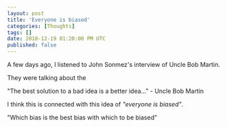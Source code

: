 ```yaml
---
layout: post
title: 'Everyone is biased'
categories: [Thoughts]
tags: []
date: 2018-12-19 01:20:00 PM UTC
published: false
---
```


<!-- April 23, 2018 09:40:00 PM Philippine Time -->

A few days ago, I listened to John Sonmez's interview of Uncle Bob Martin.

They were talking about the 


"The best solution to a bad idea is a better idea..." - Uncle Bob Martin


I think this is connected with this idea of _"everyone is biased"_.


"Which bias is the best bias with which to be biased"


<!--more-->


